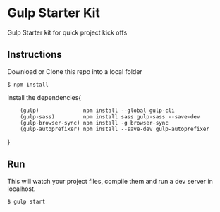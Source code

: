 # Gulp Starter Kit

Gulp Starter kit for quick project kick offs

## Instructions

Download or Clone this repo into a local folder

```
$ npm install
```

Install the dependencies{
                            
        (gulp)              npm install --global gulp-cli 
        (gulp-sass)         npm install sass gulp-sass --save-dev 
        (gulp-browser-sync) npm install -g browser-sync 
        (gulp-autoprefixer) npm install --save-dev gulp-autoprefixer

}

## Run

This will watch your project files, compile them and run a dev server in localhost.

```
$ gulp start
```
